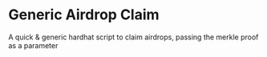 # Generic Airdrop Claim

A quick & generic hardhat script to claim airdrops, passing the merkle proof as a parameter